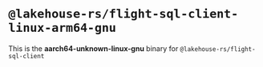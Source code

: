 # `@lakehouse-rs/flight-sql-client-linux-arm64-gnu`

This is the **aarch64-unknown-linux-gnu** binary for `@lakehouse-rs/flight-sql-client`
